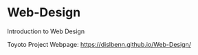 # Web-Design
Introduction to Web Design

Toyoto Project Webpage: https://dislbenn.github.io/Web-Design/
